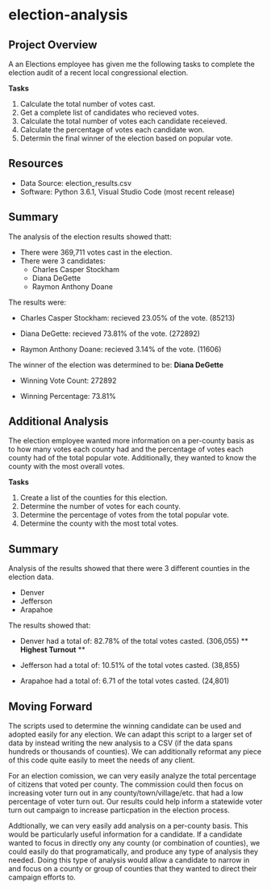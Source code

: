 # election-analysis

## Project Overview

A an Elections employee has given me the following tasks to complete the election audit of a recent local congressional election.

**Tasks**
1. Calculate the total number of votes cast.
2. Get a complete list of candidates who recieved votes.
3. Calculate the total number of votes each candidate receieved.
4. Calculate the percentage of votes each candidate won.
5. Determin the final winner of the election based on popular vote.

## Resources
- Data Source: election_results.csv
- Software: Python 3.6.1, Visual Studio Code (most recent release)


## Summary
The analysis of the election results showed thatt:
- There were 369,711 votes cast in the election.
- There were 3 candidates:
    - Charles Casper Stockham
    - Diana DeGette
    - Raymon Anthony Doane


The results were:

   - Charles Casper Stockham: recieved 23.05% of the vote. (85213)
    
   - Diana DeGette: recieved 73.81% of the vote. (272892)
    
   - Raymon Anthony Doane: recieved 3.14% of the vote. (11606)
    
The winner of the election was determined to be: **Diana DeGette**

 - Winning Vote Count: 272892

 - Winning Percentage: 73.81%

## Additional Analysis

The election employee wanted more information on a per-county basis as to how many votes each county had and the percentage of votes each county had of the total popular vote.  Additionally, they wanted to know the county with the most overall votes.

**Tasks**
1. Create a list of the counties for this election.
2. Determine the number of votes for each county.
3. Determine the percentage of votes from the total popular vote.
4. Determine the county with the most total votes.

## Summary

Analysis of the results showed that there were 3 different counties in the election data. 
- Denver
- Jefferson
- Arapahoe

The results showed that:

   - Denver had a total of: 82.78% of the total votes casted. (306,055) ** **Highest Turnout** **
    
   - Jefferson had a total of: 10.51% of the total votes casted. (38,855)
    
   - Arapahoe had a total of: 6.71 of the total votes casted. (24,801)

## Moving Forward


The scripts used to determine the winning candidate can be used and adopted easily for any election.  We can adapt this script to a larger set of data by instead writing the new analysis to a CSV (if the data spans hundreds or thousands of counties).  We can additionally reformat any piece of this code quite easily to meet the needs of any client.

For an election comission, we can very easily analyze the total percentage of citizens that voted per county.  The commission could then focus on increasing voter turn out in any county/town/village/etc. that had a low percentage of voter turn out.  Our results could help inform a statewide voter turn out campaign to increase particpation in the election process.

Addtionally, we can very easily add analysis on a per-county basis.  This would be particularly useful information for a candidate.  If a candidate wanted to focus in directly ony any county (or combination of counties), we could easily do that programatically, and produce any type of analysis they needed.  Doing this type of analysis would allow a candidate to narrow in and focus on a county or group of counties that they wanted to direct their campaign efforts to. 
    
    
    
   
